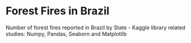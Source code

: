 # Forest Fires in Brazil
Number of forest fires reported in Brazil by State - Kaggle
library related studies: Numpy, Pandas, Seaborn and Matplotlib
